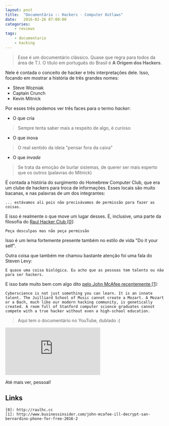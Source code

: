 ```yaml
---
layout: post
title:	"Documentário :: Hackers - Computer Outlaws"
date:	2016-02-26 07:00:00
categories:
    - reviews
tags:
    - documentario
    - hacking
---
```


> Esse é um documentário clássico. Quase que regra para todos da área de T.I. O título em português do Brasil é **A Origem dos Hackers**.

Nele é contada o conceito de hacker e três interpretações dele. Isso, focando em mostrar a história de três grandes nomes:

* Steve Wozniak
* Captain Crunch
* Kevin Mitnick

Por esses três podemos ver três faces para o termo *hacker*:

* O que cria

> Sempre tenta saber mais a respeito de algo, é curioso

* O que inova

> O real sentido da ideia "pensar fora da caixa"

* O que *invade*

> Se trata da emoção de burlar sistemas, de querer ser mais esperto que os outros (palavras do Mitnick)

É contada a história do surgimento do Homebrew Computer Club, que era um clube de hackers para troca de informações. Esses locais são muito bacanas, e nas palavras de um dos integrantes:

~~~
... estávamos ali pois não precisávamos de permissão para fazer as coisas.
~~~

E isso é realmente o que move um lugar desses. É, inclusive, uma parte da filosofia do [Raul Hacker Club \[0\]][0]:

~~~
Peça desculpas mas não peça permissão
~~~

Isso é um lema fortemente presente também no estilo de vida "Do it your self".

Outra coisa que também me chamou bastante atenção foi uma fala do Steven Levy:

~~~
É quase uma coisa biológica. Eu acho que as pessoas tem talento ou não para ser hackers.
~~~

E isso bate muito bem com algo dito [pelo John McAfee recentemente \[1\]][1]:

~~~
Cyberscience is not just something you can learn. It is an innate talent. The Juilliard School of Music cannot create a Mozart. A Mozart or a Bach, much like our modern hacking community, is genetically created. A room full of Stanford computer science graduates cannot compete with a true hacker without even a high-school education.
~~~

> Aqui tem o documentário no YouTube, dublado :(

<iframe src="https://www.youtube.com/embed/cgI1pesO1do" frameborder="0" allowfullscreen></iframe>

Até mais ver, pessoal!

## Links

~~~
[0]: http://raulhc.cc
[1]: http://www.businessinsider.com/john-mcafee-ill-decrypt-san-bernardino-phone-for-free-2016-2
~~~

[0]: http://raulhc.cc
[1]: http://www.businessinsider.com/john-mcafee-ill-decrypt-san-bernardino-phone-for-free-2016-2
